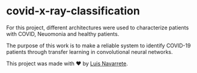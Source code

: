 # covid-x-ray-classification

<p>
  For this project, different architectures were used to characterize patients with COVID, Neuomonia and healthy patients.
</p>

The purpose of this work is to make a reliable system to identify COVID-19 patients through transfer learning in convolutional neural networks.

This project was made with :heart:    by <a href='https://www.linkedin.com/in/luis-navarrete-baduy-53bb30176/'>Luis Navarrete</a>.
